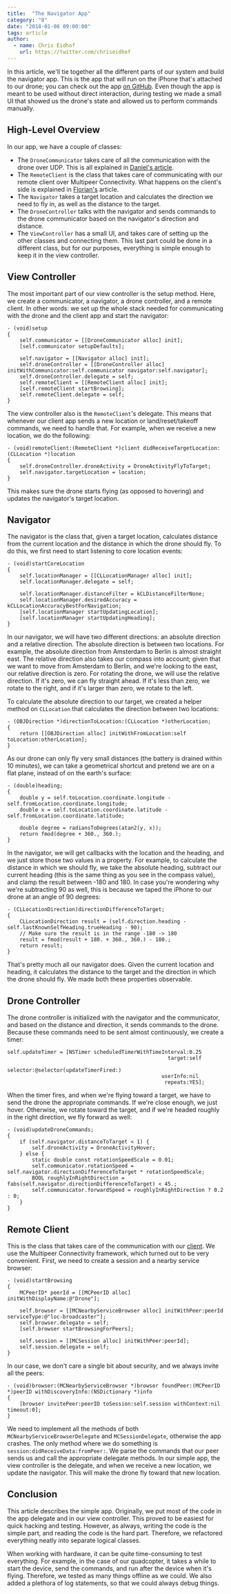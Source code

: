 ```yaml
---
title:  "The Navigator App"
category: "8"
date: "2014-01-08 09:00:00"
tags: article
author:
  - name: Chris Eidhof
    url: https://twitter.com/chriseidhof
---
```


In this article, we'll tie together all the different parts of our system and build the navigator app. This is the app that will run on the iPhone that's attached to our drone; you can check out the app [on GitHub](https://github.com/objcio/issue-8-quadcopter-navigator). Even though the app is meant to be used without direct interaction, during testing we made a small UI that showed us the drone's state and allowed us to perform commands manually.

## High-Level Overview

In our app, we have a couple of classes:

* The `DroneCommunicator` takes care of all the communication with the drone over UDP. This is all explained in [Daniel's article](/issues/8-quadcopter/communicating-with-the-quadcopter/). 
* The `RemoteClient` is the class that takes care of communicating with our remote client over Multipeer Connectivity. What happens on the client's side is explained in [Florian's](/issues/8-quadcopter/the-quadcopter-client-app/) article.
* The `Navigator` takes a target location and calculates the direction we need to fly in, as well as the distance to the target.
* The `DroneController` talks with the navigator and sends commands to the drone communicator based on the navigator's direction and distance.
* The `ViewController` has a small UI, and takes care of setting up the other classes and connecting them. This last part could be done in a different class, but for our purposes, everything is simple enough to keep it in the view controller.

## View Controller

The most important part of our view controller is the setup method. Here, we create a communicator, a navigator, a drone controller, and a remote client. In other words: we set up the whole stack needed for communicating with the drone and the client app and start the navigator:

```objc
- (void)setup
{
    self.communicator = [[DroneCommunicator alloc] init];
    [self.communicator setupDefaults];

    self.navigator = [[Navigator alloc] init];
    self.droneController = [[DroneController alloc] initWithCommunicator:self.communicator navigator:self.navigator];
    self.droneController.delegate = self;
    self.remoteClient = [[RemoteClient alloc] init];
    [self.remoteClient startBrowsing];
    self.remoteClient.delegate = self;
}
```

The view controller also is the `RemoteClient`'s delegate. This means that whenever our client app sends a new location or land/reset/takeoff commands, we need to handle that. For example, when we receive a new location, we do the following:

```objc
- (void)remoteClient:(RemoteClient *)client didReceiveTargetLocation:(CLLocation *)location
{
    self.droneController.droneActivity = DroneActivityFlyToTarget;
    self.navigator.targetLocation = location;
}
```

This makes sure the drone starts flying (as opposed to hovering) and updates the navigator's target location.

## Navigator

The navigator is the class that, given a target location, calculates distance from the current location and the distance in which the drone should fly. To do this, we first need to start listening to core location events:

```objc
- (void)startCoreLocation
{
    self.locationManager = [[CLLocationManager alloc] init];
    self.locationManager.delegate = self;
    
    self.locationManager.distanceFilter = kCLDistanceFilterNone;
    self.locationManager.desiredAccuracy = kCLLocationAccuracyBestForNavigation;
    [self.locationManager startUpdatingLocation];
    [self.locationManager startUpdatingHeading];
}
```

In our navigator, we will have two different directions: an absolute direction and a relative direction. The absolute direction is between two locations. For example, the absolute direction from Amsterdam to Berlin is almost straight east. The relative direction also takes our compass into account; given that we want to move from Amsterdam to Berlin, and we're looking to the east, our relative direction is zero. For rotating the drone, we will use the relative direction. If it's zero, we can fly straight ahead. If it's less than zero, we rotate to the right, and if it's larger than zero, we rotate to the left.

To calculate the absolute direction to our target, we created a helper method on `CLLocation` that calculates the direction between two locations:

```objc
- (OBJDirection *)directionToLocation:(CLLocation *)otherLocation;
{
    return [[OBJDirection alloc] initWithFromLocation:self toLocation:otherLocation];
}
```

As our drone can only fly very small distances (the battery is drained within 10 minutes), we can take a geometrical shortcut and pretend we are on a flat plane, instead of on the earth's surface:

```objc
- (double)heading;
{
    double y = self.toLocation.coordinate.longitude - self.fromLocation.coordinate.longitude;
    double x = self.toLocation.coordinate.latitude - self.fromLocation.coordinate.latitude;
    
    double degree = radiansToDegrees(atan2(y, x));
    return fmod(degree + 360., 360.);
}
```

In the navigator, we will get callbacks with the location and the heading, and we just store those two values in a property. For example, to calculate the distance in which we should fly, we take the absolute heading, subtract our current heading (this is the same thing as you see in the compass value), and clamp the result between -180 and 180. In case you're wondering why we're subtracting 90 as well, this is because we taped the iPhone to our drone at an angle of 90 degrees:

```objc
- (CLLocationDirection)directionDifferenceToTarget;
{
    CLLocationDirection result = (self.direction.heading - self.lastKnownSelfHeading.trueHeading - 90);
    // Make sure the result is in the range -180 -> 180
    result = fmod(result + 180. + 360., 360.) - 180.;
    return result;
}
```

That's pretty much all our navigator does. Given the current location and heading, it calculates the distance to the target and the direction in which the drone should fly. We made both these properties observable.

## Drone Controller

The drone controller is initialized with the navigator and the communicator, and based on the distance and direction, it sends commands to the drone. Because these commands need to be sent almost continuously, we create a timer:

```objc
self.updateTimer = [NSTimer scheduledTimerWithTimeInterval:0.25
                                                    target:self
                                                  selector:@selector(updateTimerFired:)
                                                  userInfo:nil
                                                   repeats:YES];
```

When the timer fires, and when we're flying toward a target, we have to send the drone the appropriate commands. If we're close enough, we just hover. Otherwise, we rotate toward the target, and if we're headed roughly in the right direction, we fly forward as well:

```objc
- (void)updateDroneCommands;
{
    if (self.navigator.distanceToTarget < 1) {
        self.droneActivity = DroneActivityHover;
    } else {
        static double const rotationSpeedScale = 0.01;
        self.communicator.rotationSpeed = self.navigator.directionDifferenceToTarget * rotationSpeedScale;
        BOOL roughlyInRightDirection = fabs(self.navigator.directionDifferenceToTarget) < 45.;
        self.communicator.forwardSpeed = roughlyInRightDirection ? 0.2 : 0;
    }
}
```

## Remote Client

This is the class that takes care of the communication with our [client](/issue-8/the-quadcopter-client-app.html). We use the Multipeer Connectivity framework, which turned out to be very convenient. First, we need to create a session and a nearby service browser:

```objc
- (void)startBrowsing
{
    MCPeerID* peerId = [[MCPeerID alloc] initWithDisplayName:@"Drone"];

    self.browser = [[MCNearbyServiceBrowser alloc] initWithPeer:peerId serviceType:@"loc-broadcaster"];
    self.browser.delegate = self;
    [self.browser startBrowsingForPeers];

    self.session = [[MCSession alloc] initWithPeer:peerId];
    self.session.delegate = self;
}
```

In our case, we don't care a single bit about security, and we always invite all the peers:
    
```objc
- (void)browser:(MCNearbyServiceBrowser *)browser foundPeer:(MCPeerID *)peerID withDiscoveryInfo:(NSDictionary *)info
{
    [browser invitePeer:peerID toSession:self.session withContext:nil timeout:0];
}
```

We need to implement all the methods of both `MCNearbyServiceBrowserDelegate` and `MCSessionDelegate`, otherwise the app crashes. The only method where we do something is `session:didReceiveData:fromPeer:`. We parse the commands that our peer sends us and call the appropriate delegate methods. In our simple app, the view controller is the delegate, and when we receive a new location, we update the navigator. This will make the drone fly toward that new location.

## Conclusion

This article describes the simple app. Originally, we put most of the code in the app delegate and in our view controller. This proved to be easiest for quick hacking and testing. However, as always, writing the code is the simple part, and reading the code is the hard part. Therefore, we refactored everything neatly into separate logical classes. 

When working with hardware, it can be quite time-consuming to test everything. For example, in the case of our quadcopter, it takes a while to start the device, send the commands, and run after the device when it's flying. Therefore, we tested as many things offline as we could. We also added a plethora of log statements, so that we could always debug things.
